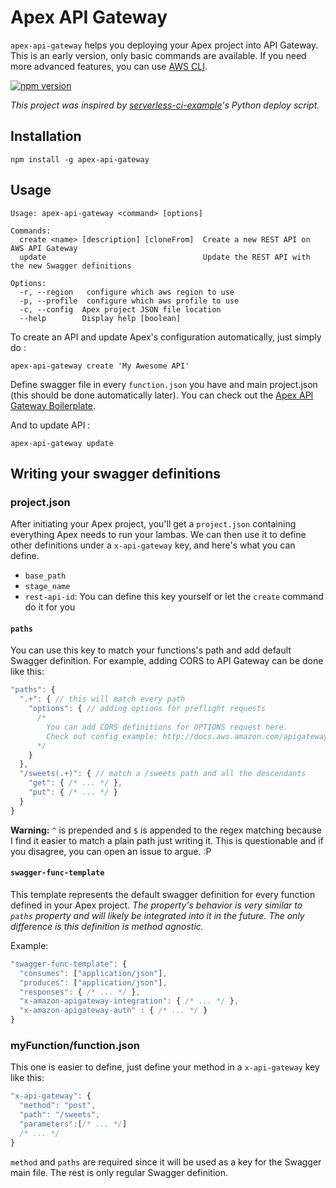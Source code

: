 Apex API Gateway
================

`apex-api-gateway` helps you deploying your Apex project into API Gateway. This is an early version, only basic commands are available.
If you need more advanced features, you can use [AWS CLI](https://aws.amazon.com/fr/cli/).

[![npm version](https://img.shields.io/npm/v/apex-api-gateway.svg?style=flat-square)](https://www.npmjs.com/package/apex-api-gateway)

_This project was inspired by [serverless-ci-example](https://github.com/rotemtam/serverless-ci-example)'s Python deploy script._

Installation
------------

`npm install -g apex-api-gateway`

Usage
-----

```
Usage: apex-api-gateway <command> [options]

Commands:
  create <name> [description] [cloneFrom]  Create a new REST API on AWS API Gateway
  update                                   Update the REST API with the new Swagger definitions

Options:
  -r, --region   configure which aws region to use
  -p, --profile  configure which aws profile to use
  -c, --config  Apex project JSON file location
  --help        Display help [boolean]
```

To create an API and update Apex's configuration automatically, just simply do :

`apex-api-gateway create 'My Awesome API'`

Define swagger file in every `function.json` you have and main project.json (this should be done automatically later).
You can check out the [Apex API Gateway Boilerplate](https://github.com/YoruNoHikage/apex-api-gateway-boilerplate).

And to update API :

`apex-api-gateway update`

Writing your swagger definitions
--------------------------------

### project.json

After initiating your Apex project, you'll get a `project.json` containing everything Apex needs to run your lambas.
We can then use it to define other definitions under a `x-api-gateway` key, and here's what you can define.

- `base_path`
- `stage_name`
- `rest-api-id`: You can define this key yourself or let the `create` command do it for you

#### `paths`

You can use this key to match your functions's path and add default Swagger definition.
For example, adding CORS to API Gateway can be done like this:

```js
"paths": {
  ".+": { // this will match every path
    "options": { // adding options for preflight requests
      /*
        You can add CORS definitions for OPTIONS request here.
        Check out config example: http://docs.aws.amazon.com/apigateway/latest/developerguide/how-to-cors.html#enable-cors-for-resource-using-swagger-importer-tool
      */
    }
  },
  "/sweets(.+)": { // match a /sweets path and all the descendants
    "get": { /* ... */ },
    "put": { /* ... */ }
  }
}
```

**Warning:** `^` is prepended and `$` is appended to the regex matching because I find it easier to match a plain path just writing it.
This is questionable and if you disagree, you can open an issue to argue. :P

#### `swagger-func-template`

This template represents the default swagger definition for every function defined in your Apex project.
_The property's behavior is very similar to `paths` property and will likely be integrated into it in the future.
The only difference is this definition is method agnostic._

Example:
```js
"swagger-func-template": {
  "consumes": ["application/json"],
  "produces": ["application/json"],
  "responses": { /* ... */ },
  "x-amazon-apigateway-integration": { /* ... */ },
  "x-amazon-apigateway-auth" : { /* ... */ }
}
```

### myFunction/function.json

This one is easier to define, just define your method in a `x-api-gateway` key like this:

```js
"x-api-gateway": {
  "method": "post",
  "path": "/sweets",
  "parameters":[/* ... */]
  /* ... */
}
```

`method` and `paths` are required since it will be used as a key for the Swagger main file. The rest is only regular Swagger definition.
